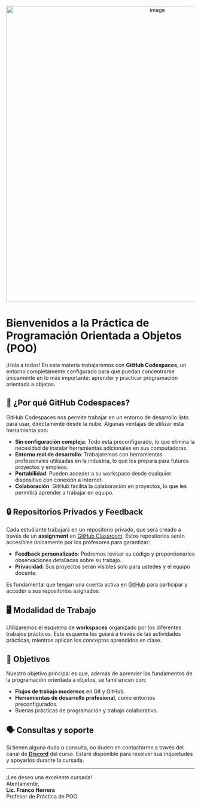 <p align="center">
  <img width="792" alt="image" src="https://github.com/user-attachments/assets/bf72f843-1d0b-4d3a-b7c8-824be47a0780"/>
</p>

# Bienvenidos a la Práctica de Programación Orientada a Objetos (POO)

¡Hola a todos! En esta materia trabajaremos con **GitHub Codespaces**, un entorno completamente configurado para que puedan concentrarse únicamente en lo más importante: aprender y practicar programación orientada a objetos.

## 🚀 ¿Por qué GitHub Codespaces?

GitHub Codespaces nos permite trabajar en un entorno de desarrollo listo para usar, directamente desde la nube. Algunas ventajas de utilizar esta herramienta son:
- **Sin configuración compleja**: Todo está preconfigurado, lo que elimina la necesidad de instalar herramientas adicionales en sus computadoras.
- **Entorno real de desarrollo**: Trabajaremos con herramientas profesionales utilizadas en la industria, lo que los prepara para futuros proyectos y empleos.
- **Portabilidad**: Pueden acceder a su workspace desde cualquier dispositivo con conexión a Internet.
- **Colaboración**: GitHub facilita la colaboración en proyectos, lo que les permitirá aprender a trabajar en equipo.

## 🔒 Repositorios Privados y Feedback

Cada estudiante trabajará en un repositorio privado, que será creado a través de un **assignment** en [GitHub Classroom](https://classroom.github.com/). Estos repositorios serán accesibles únicamente por los profesores para garantizar:
- **Feedback personalizado**: Podremos revisar su código y proporcionarles observaciones detalladas sobre su trabajo.
- **Privacidad**: Sus proyectos serán visibles solo para ustedes y el equipo docente.

Es fundamental que tengan una cuenta activa en [GitHub](https://github.com/) para participar y acceder a sus repositorios asignados.

## 🖥️ Modalidad de Trabajo

Utilizaremos el esquema de **workspaces** organizado por los diferentes trabajos prácticos. Este esquema les guiará a través de las actividades prácticas, mientras aplican los conceptos aprendidos en clase.

## 📌 Objetivos

Nuestro objetivo principal es que, además de aprender los fundamentos de la programación orientada a objetos, se familiaricen con:
- **Flujos de trabajo modernos** en Git y GitHub.
- **Herramientas de desarrollo profesional**, como entornos preconfigurados.
- Buenas prácticas de programación y trabajo colaborativo.

## 🗣️ Consultas y soporte

Si tienen alguna duda o consulta, no duden en contactarme a través del canal de **[Discord](https://discord.gg/tGZQmzRP)** del curso. Estaré disponible para resolver sus inquietudes y apoyarlos durante la cursada.

---

¡Les deseo una excelente cursada!  
Atentamente,  
**Lic. Franco Herrera**  
Profesor de Práctica de POO
